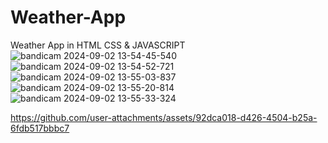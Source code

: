 # Weather-App
 Weather App in HTML CSS & JAVASCRIPT
<br>
![bandicam 2024-09-02 13-54-45-540](https://github.com/user-attachments/assets/65880344-26f7-432d-b397-db384dbeeb15)
![bandicam 2024-09-02 13-54-52-721](https://github.com/user-attachments/assets/387b6dfd-db57-4f68-a7fd-9df4698da9a7)
![bandicam 2024-09-02 13-55-03-837](https://github.com/user-attachments/assets/482de345-c7f4-4296-bcc0-226db75a345b)
![bandicam 2024-09-02 13-55-20-814](https://github.com/user-attachments/assets/2c460f57-bff2-4c7f-8521-39e9562bde27)
![bandicam 2024-09-02 13-55-33-324](https://github.com/user-attachments/assets/16378a23-9142-4aea-b06e-dbc6abd06470)

https://github.com/user-attachments/assets/92dca018-d426-4504-b25a-6fdb517bbbc7

